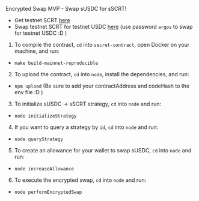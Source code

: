 Encrypted Swap MVP - Swap sUSDC for sSCRT! 

- Get testnet SCRT [here](https://docs.scrt.network/secret-network-documentation/overview-ecosystem-and-technology/secret-network-overview/testnet#set-up-with-keplr)
- Swap testnet SCRT for testnet USDC [here](https://testnet.shadeprotocol.io/)
(use password `argos` to swap for testnet USDC :D )

1. To compile the contract, `cd` into `secret-contract`, open Docker on your machine, and run:
-  `make build-mainnet-reproducible`

2. To upload the contract, `cd` into `node`, install the dependencies, and run:
- `npm upload`
(Be sure to add your contractAddress and codeHash to the env file :D )

3. To initialize sUSDC -> sSCRT strategy, `cd` into `node` and run: 
- `node initializeStrategy`

4. If you want to query a strategy by `id`, `cd` into `node` and run: 
- `node queryStrategy`

5. To create an allowance for your wallet to swap sUSDC, `cd` into `node` and run: 
- `node increaseAllowance`

6. To execute the encrypted swap, `cd` into `node` and run: 
- `node performEncryptedSwap`




